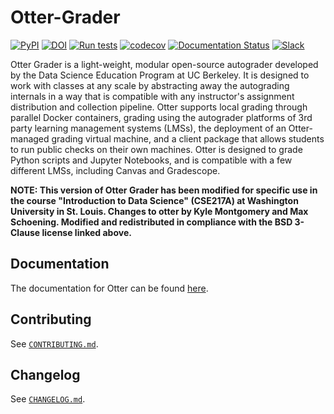 # Otter-Grader

[![PyPI](https://img.shields.io/pypi/v/otter-grader.svg)](https://pypi.org/project/otter-grader/)
[![DOI](https://zenodo.org/badge/208363438.svg)](https://zenodo.org/badge/latestdoi/208363438)
[![Run tests](https://github.com/ucbds-infra/otter-grader/actions/workflows/run-tests.yml/badge.svg)](https://github.com/ucbds-infra/otter-grader/actions/workflows/run-tests.yml)
[![codecov](https://codecov.io/gh/ucbds-infra/otter-grader/branch/master/graph/badge.svg)](https://codecov.io/gh/ucbds-infra/otter-grader)
[![Documentation Status](https://readthedocs.org/projects/otter-grader/badge/?version=latest)](https://otter-grader.readthedocs.io/en/latest/?badge=latest)
[![Slack](https://img.shields.io/endpoint?logo=slack&url=https%3A%2F%2Fraw.githubusercontent.com%2Fucbds-infra%2Fotter-grader%2Fmaster%2Fslack-shields.json)](https://join.slack.com/t/otter-grader/shared_invite/enQtOTM5MTQ0MzkwMTk0LTBiNWIzZTYxNDA2NDZmM2JkMzcwZjA4YWViNDM4ZTgyNDVhNDgwOTQ0NjNlZjcwNmY5YzJiZjZhZGNhNzc5MjA)

Otter Grader is a light-weight, modular open-source autograder developed by the Data Science 
Education Program at UC Berkeley. It is designed to work with classes at any scale by abstracting 
away the autograding internals in a way that is compatible with any instructor's assignment 
distribution and collection pipeline. Otter supports local grading through parallel Docker 
containers, grading using the autograder platforms of 3rd party learning management systems (LMSs), 
the deployment of an Otter-managed grading virtual machine, and a client package that allows 
students to run public checks on their own machines. Otter is designed to grade Python scripts and 
Jupyter Notebooks, and is compatible with a few different LMSs, including Canvas and Gradescope.

**NOTE: This version of Otter Grader has been modified for specific use in the course "Introduction to Data Science" (CSE217A) at Washington University in St. Louis.
Changes to otter by Kyle Montgomery and Max Schoening. Modified and redistributed in compliance with the BSD 3-Clause license linked above.**

## Documentation

The documentation for Otter can be found [here](https://otter-grader.rtfd.io).

## Contributing

See [`CONTRIBUTING.md`](CONTRIBUTING.md).

## Changelog

See [`CHANGELOG.md`](CHANGELOG.md).
